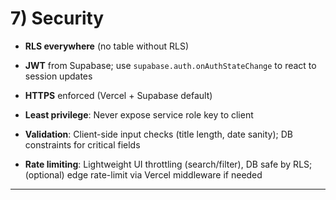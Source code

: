 # **7\) Security**

* **RLS everywhere** (no table without RLS)

* **JWT** from Supabase; use `supabase.auth.onAuthStateChange` to react to session updates

* **HTTPS** enforced (Vercel \+ Supabase default)

* **Least privilege**: Never expose service role key to client

* **Validation**: Client-side input checks (title length, date sanity); DB constraints for critical fields

* **Rate limiting**: Lightweight UI throttling (search/filter), DB safe by RLS; (optional) edge rate-limit via Vercel middleware if needed

---
